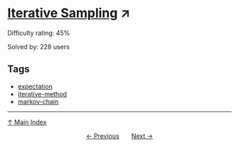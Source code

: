 # [Iterative Sampling](https://projecteuler.net/problem=819) ↗️

Difficulty rating: 45%

Solved by: 228 users
## Tags

- [expectation](../tags/expectation.md)
- [iterative-method](../tags/iterative-method.md)
- [markov-chain](../tags/markov-chain.md)



---

[↑ Main Index](../README.md)


<div align=center><a href='818.md'>← Previous</a> &nbsp;&nbsp; &nbsp;&nbsp;  <a href='820.md'>Next →</a></div>
